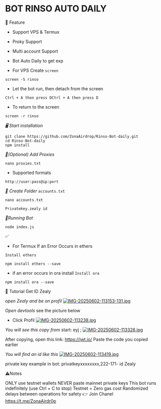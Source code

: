 # BOT RINSO AUTO DAILY 

📝 Feature 
- Support VPS & Termux 
- Proky Support
- Multi account Support
- Bot Auto Daily to get exp

- For VPS Create `screen`

````
screen -S rinso
````
- Let the bot run, then detach from the screen

`Ctrl + A then press DCtrl + A then press D`

- To return to the screen

````
screen -r rinso
````

*🖥️ Start installation*

````
git clone https://github.com/ZonaAirdrop/Rinso-Bot-daily.git
cd Rinso-Bot-daily
npm install
````
*🔖(Optional) Add Proxies*

````
nano proxies.txt
````
- Supported formats

````
http://user:pass@ip:port 
````

*🔖 Create Folder* `accounts.txt`

````
nano accounts.txt
````
`Privatekey.zealy id`

*🔖Running Bot*

````
node index.js
````
✅
- For Termux If an Error Occurs in ethers

`Install ethers`

````
npm install ethers --save
````
- if an error occurs in ora install
`Install ora`

````
npm install ora --save
````

🗿 Tutorial Get ID Zealy 

*open Zealy and be on profil*
[![IMG-20250602-113153-131.jpg](https://i.postimg.cc/g0MDrPsq/IMG-20250602-113153-131.jpg)](https://postimg.cc/f39Xgp6J)

*Open devtools* see the picture below 
- Click Profil
[![IMG-20250602-113238.jpg](https://i.postimg.cc/L4gT4w1L/IMG-20250602-113238.jpg)](https://postimg.cc/rzcWQhgw)

*You will see this copy from* start: eyj ; 
[![IMG-20250602-113326.jpg](https://i.postimg.cc/mkmNxbyG/IMG-20250602-113326.jpg)](https://postimg.cc/FkJJ3X6P)

After copying, open this link: https://jwt.io/ Paste the code you copied earlier

*You will find an id like this*
[![IMG-20250602-113419.jpg](https://i.postimg.cc/xTWNXJC4/IMG-20250602-113419.jpg)](https://postimg.cc/rKNwbp51)

private key example in bot: privatkeyxxxxxxxx,222-171- id Zealy 

⚠️Notes

ONLY use testnet wallets
NEVER paste mainnet private keys
This bot runs indefinitely (use Ctrl + C to stop)
Testnet = Zero gas cost
Randomized delays between operations for safety
👉 Join Chanel https://t.me/ZonaAirdr0p
